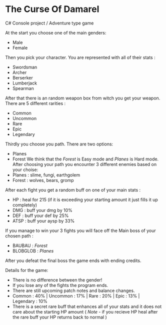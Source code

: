 # The Curse Of Damarel
C# Console project / Adventure type game

At the start you choose one of the main genders:
- Male
- Female

Then you pick your character. You are represented with all of their stats :
- Swordsman
- Archer
- Berserker
- Lumberjack
- Spearman

After that there is an random weapon box from witch you get your weapon.
There are 5 different rarities :
- Common
- Uncommon
- Rare
- Epic
- Legendary 

Thirdly you choose you path. There are two options:
- Planes
- Forest
We think that the *Forest* is Easy mode and *Planes* is Hard mode.
After choosing your path you encounter 3 different enemies based on your choise:
- Planes : slime, fungi, earthgolem
- Forest : wolves, bears, gromp

After each fight you get a random buff on one of your main stats :
- HP : heal for 215 (if it is exceeding your starting amount it just fills it up completely)
- DMG : buff your dmg by 10%
- DEF : buff your def by 25%
- ATSP : buff your aysp by 33%

If you manage to win your 3 fights you will face off the Main boss of your chosen path :
- BAUBAU : *Forest*
- BLOBGLOB : *Planes*

After you defeat the final boss the game ends with ending credits.

Details for the game: 
- There is no difference between the gender!
- If you lose any of the fights the program ends.
- There are still upcoming patch notes and balance changes.
- Common : 40% | Uncommon : 17% | Rare : 20% | Epic : 13% | Legendary : 10%
- There is a secret rare buff that enhances all of your stats and it does not care about the starting HP amount ( *Note* - if you recieve HP heal after the rare buff your HP returns back to normal )
